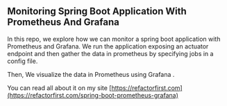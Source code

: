 ## Monitoring Spring Boot Application With Prometheus And Grafana

In this repo, we explore how we can monitor a spring boot application with Prometheus and Grafana. We run the application exposing an actuator endpoint and then gather the
data in prometheus by specifying jobs in a config file. 

Then, We visualize the data in Prometheus using Grafana .

You can read all about it on my site [https://refactorfirst.com](https://refactorfirst.com/spring-boot-prometheus-grafana)
